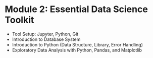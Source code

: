 # Module 2: Essential Data Science Toolkit

* Tool Setup: Jupyter, Python, Git
* Introduction to Database System
* Introduction to Python (Data Structure, Library, Error Handling)
* Exploratory Data Analysis with Python, Pandas, and Matplotlib
